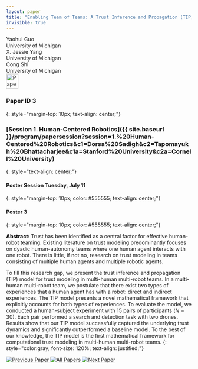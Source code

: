 ```yaml
---
layout: paper
title: "Enabling Team of Teams: A Trust Inference and Propagation (TIP) Model in Multi-Human Multi-Robot Teams"
invisible: true
---
```

<div class="paper-authors">
<div class="paper-author-box">
    <div class="paper-author-name">Yaohui Guo</div>
    <div class="paper-author-uni">University of Michigan</div>
</div>
<div class="paper-author-box">
    <div class="paper-author-name">X. Jessie Yang</div>
    <div class="paper-author-uni">University of Michigan</div>
</div>
<div class="paper-author-box">
    <div class="paper-author-name">Cong Shi</div>
    <div class="paper-author-uni">University of Michigan</div>
</div>

</div><div class="paper-pdf">
<div> <a href="http://www.roboticsproceedings.org/rss19/p003.pdf"><img src="{{ site.baseurl }}/images/paper_link.png" alt="Paper Website" width = "33"  height = "40"/></a> </div>
</div>

### Paper ID 3
{: style="margin-top: 10px; text-align: center;"}

### [Session 1. Human-Centered Robotics]({{ site.baseurl }}/program/papersession?session=1.%20Human-Centered%20Robotics&c1=Dorsa%20Sadigh&c2=Tapomayukh%20Bhattacharjee&c1a=Stanford%20University&c2a=Cornell%20University)
{: style="text-align: center;"}

#### Poster Session Tuesday, July 11
{: style="margin-top: 10px; color: #555555; text-align: center;"}

#### Poster 3
{: style="margin-top: 10px; color: #555555; text-align: center;"}

<b style="color: black;">Abstract: </b>Trust has been identified as a central factor for effective human-robot teaming. Existing literature on trust modeling predominantly focuses on dyadic human-autonomy teams where one human agent interacts with one robot. There is little, if not no, research on trust modeling in teams consisting of multiple human agents and multiple robotic agents.

To fill this research gap, we present the trust inference and propagation (TIP) model for trust modeling in multi-human multi-robot teams. In a multi-human multi-robot team, we postulate that there exist two types of experiences that a human agent has with a robot: direct and indirect experiences. The TIP model presents a novel mathematical framework that explicitly accounts for both types of experiences. To evaluate the model, we conducted a human-subject experiment with 15 pairs of participants (${N=30}$). Each pair performed a search and detection task with two drones.  Results show that our TIP model successfully captured the underlying trust dynamics and significantly outperformed a baseline model. To the best of our knowledge, the TIP model is the first mathematical framework for computational trust modeling in multi-human multi-robot teams.
{: style="color:gray; font-size: 120%; text-align: justified;"}


<div class="paper-menu">
<a href="{{ site.baseurl }}/program/papers/002/"> <img src="{{ site.baseurl }}/images/previous_paper_icon.png" alt="Previous Paper" title="Previous Paper"/> </a>
<a href="{{ site.baseurl }}/program/papers"><img src="{{ site.baseurl }}/images/overview_icon.png" alt="All Papers" title="All Papers"/> </a>
<a href="{{ site.baseurl }}/program/papers/004/"> <img src="{{ site.baseurl }}/images/next_paper_icon.png" alt="Next Paper" title="Next Paper"/> </a>

</div>
